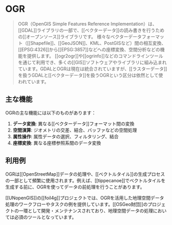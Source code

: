 # OGR

> OGR（OpenGIS Simple Features Reference Implementation）は、[[GDAL]]ライブラリの一部で、[[ベクターデータ]]の読み書きを行うための[[オープンソース]]ライブラリです。
> 様々なベクターデータフォーマット（[[Shapefile]]、[[GeoJSON]]、KML、PostGISなど）間の相互変換、[[EPSG:4326]]から[[EPSG:3857]]などへの座標変換、空間分析などの機能を提供します。
> [[ogr2ogr]]や[[ogrinfo]]などのコマンドラインツールを通じて利用でき、多くの[[GIS]]ソフトウェアやライブラリに組み込まれています。GDALとOGRは現在は統合されていますが、[[ラスターデータ]]を扱うGDALと[[ベクターデータ]]を扱うOGRという区分は依然として使われています。

## 主な機能

OGRの主な機能には以下のものがあります：

1. **データ変換**: 異なる[[ベクターデータ]]フォーマット間の変換
2. **空間演算**: ジオメトリの交差、結合、バッファなどの空間処理
3. **属性操作**: 属性データの選択、フィルタリング、結合
4. **座標変換**: 異なる座標参照系間のデータ変換

## 利用例

OGRは[[OpenStreetMap]]データの処理や、[[ベクトルタイル]]の生成プロセスの一部として頻繁に使用されます。例えば、[[tippecanoe]]でベクトルタイルを生成する前に、OGRを使ってデータの前処理を行うことがあります。

[[UNopenGIS]]の[[foil4g]]プロジェクトでは、OGRを活用した地理空間データ処理のワークフローやタスクの例を提供しています。[[OSGeo財団]]のプロジェクトの一環として開発・メンテナンスされており、地理空間データの処理においては必須のツールとなっています。
